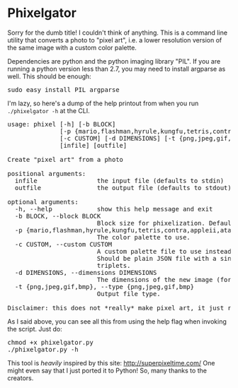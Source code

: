 <h1>Phixelgator</h1>
Sorry for the dumb title! I couldn't think of anything. This is a command line utility that converts a photo to "pixel art", i.e. a lower resolution version of the same image with a custom color palette.

Dependencies are python and the python imaging library "PIL". If you are running a python version less than 2.7, you may need to install argparse as well. This should be enough:

<pre>sudo easy_install PIL argparse</pre>

I'm lazy, so here's a dump of the help printout from when you run `./phixelgator -h` at the CLI.

<pre>
usage: phixel [-h] [-b BLOCK]
              [-p {mario,flashman,hyrule,kungfu,tetris,contra,appleii,atari2600,commodore64,gameboy,grayscale,intellivision,nes,sega}]
              [-c CUSTOM] [-d DIMENSIONS] [-t {png,jpeg,gif,bmp}]
              [infile] [outfile]

Create "pixel art" from a photo

positional arguments:
  infile                the input file (defaults to stdin)
  outfile               the output file (defaults to stdout)

optional arguments:
  -h, --help            show this help message and exit
  -b BLOCK, --block BLOCK
                        Block size for phixelization. Default is 8 pixels.
  -p {mario,flashman,hyrule,kungfu,tetris,contra,appleii,atari2600,commodore64,gameboy,grayscale,intellivision,nes,sega}, --palette {mario,flashman,hyrule,kungfu,tetris,contra,appleii,atari2600,commodore64,gameboy,grayscale,intellivision,nes,sega}
                        The color palette to use.
  -c CUSTOM, --custom CUSTOM
                        A custom palette file to use instead of the defaults.
                        Should be plain JSON file with a single array of color
                        triplets.
  -d DIMENSIONS, --dimensions DIMENSIONS
                        The dimensions of the new image (format: /\d+x\d+/i)
  -t {png,jpeg,gif,bmp}, --type {png,jpeg,gif,bmp}
                        Output file type.

Disclaimer: this does not *really* make pixel art, it just reduces the image
</pre>

As I said above, you can see all this from using the help flag when invoking the script. Just do:

<pre>
chmod +x phixelgator.py
./phixelgator.py -h
</pre>

This tool is *heavily* inspired by this site: http://superpixeltime.com/
One might even say that I just ported it to Python! So, many thanks to the creators.
